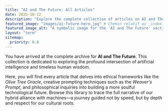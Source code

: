```yaml
---
title: "AI and The Future: All Articles"
date: 2025-10-12
description: "Explore the complete collection of articles on AI and The Future. This archive covers ethical AI frameworks, creative collaboration with machines, and how ancestral wisdom can guide our technological journey."
featured_image: "images/ai-future-hero.jpg" # Chemin relatif au _index.md
featured_image_alt: "A symbolic image for the 'AI and The Future' section, where an ancient olive tree's gnarled roots seamlessly merge into glowing digital circuit patterns, visualizing the core philosophy of a hybrid alliance."
layout: "term"
sitemap:
  priority: 0.8
---
```


You have arrived at the complete archive for **AI and The Future**. This collection is dedicated to exploring the profound intersection of artificial intelligence and timeless human wisdom.

Here, you will find every article that delves into ethical frameworks like the *Olive Tree Oracle*, creative prompting techniques such as the *Weaver's Prompt*, and philosophical inquiries into building a more soulful technological future. Browse this library to trace the full narrative of our hybrid alliance with machines—a journey guided not by speed, but by depth and respect for our cultural roots.